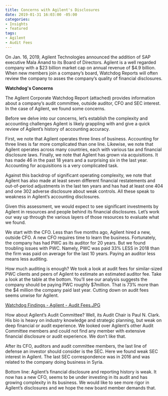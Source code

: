 ```yaml
---
title: Concerns with Agilent's Disclosures
date: 2019-01-31 16:03:00 -05:00
categories:
- Insights
- featured
tags:
- Agilent
- Audit Fees
---
```


On Jan. 16, 2019, Agilent Technologies announced the addition of SAP executive Mala Anand to its Board of Directors.  Agilent is a well regarded company with a $23 billion market cap on annual revenue of $4.9 billion.  When new members join a company’s board, Watchdog Reports will often review the company to asses the company’s quality of financial disclosures.

**Watchdog's Concerns**

The Agilent Corporate Watchdog Report (attached) provides information about a company’s audit committee, outside auditor, CFO and SEC interest.  In the case of Agilent, we found some concerns.

Before we delve into our concerns, let’s establish the complexity and accounting challenges Agilent is likely grappling with and give a quick review of Agilent’s history of accounting accuracy.

First, we note that Agilent operates three lines of business.  Accounting for three lines is far more complicated than one line.  Likewise, we note that Agilent operates across many countries, each with various tax and financial disclosure laws. Finally, we note that Agilent has grown via acquisitions.  It has made 46 in the past 18 years and a surprising six in the last year.  Accounting for acquisitions is a very complicated task.

Against this backdrop of significant operating complexity, we note that Agilent has also made at least seven different financial restatements and out-of-period adjustments in the last ten years and has had at least one 404 and one 302 adverse disclosure about weak controls.   All these speak to weakness in Agilent’s accounting disclosures.

Given this assessment, we would expect to see significant investments by Agilent in resources and people behind its financial disclosures. Let’s work our way up through the various layers of those resources to evaluate what we found.

We start with the CFO.  Less than five months ago, Agilent hired a new, outside CFO.  A new CFO requires time to learn the business.  Fortunately, the company has had PWC as its auditor for 20 years.  But we found troubling issues with PWC. Namely, PWC was paid 33% LESS in 2018 than the firm was paid on average for the last 10 years.  Paying an auditor less means less auditing.

How much auditing is enough? We took a look at audit fees for similar-sized PWC clients and peers of Agilent to estimate an estimated auditor fee.  Take a look at the table at the bottom.  You’ll see our analysis suggests the company should be paying PWC roughly $7million.  That is 73% more than the $4 million the company paid last year.  Cutting down on audit fees seems unwise for Agilent.

[Watchdog Findings - Agilent - Audit Fees.JPG](/uploads/Watchdog%20Findings%20-%20Agilent%20-%20Audit%20Fees.JPG)

How about Agilent’s Audit Committee?  Well, its Audit Chair is Paul N. Clark.  His bio is heavy on industry knowledge and strategic planning, but weak on deep financial or audit experience.  We looked over Agilent’s other Audit Committee members and could not find any member with extensive financial disclosure or audit experience.  We don’t like that.

After its CFO, auditors and audit committee members, the last line of defense an investor should consider is the SEC.  Here we found weak SEC  interest in Agilent.  The last SEC correspondence was in 2016 and was related to the company doing business in Syria.  

Bottom line:  Agilent’s financial disclosure and reporting history is weak.  It now has a new CFO, seems to be under investing in its audit and has growing complexity in its business.  We would like to see more rigor in Agilent’s disclosures and we hope the new board member demands that.
